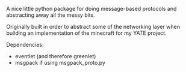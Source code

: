 A nice little python package for doing message-based protocols and abstracting away all the messy bits.

Originally built in order to abstract some of the networking layer when building an implementation of the minecraft for my YATE project.

Dependencies:
 * eventlet (and therefore greenlet)
 * msgpack if using msgpack_proto.py

